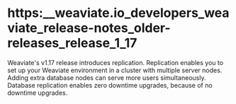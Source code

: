 # https:\_\_weaviate.io_developers_weaviate_release-notes_older-releases_release_1_17

Weaviate's v1.17 release introduces replication. Replication enables you to set up your Weaviate environment in a cluster with multiple server nodes. Adding extra database nodes can serve more users simultaneously. Database replication enables zero downtime upgrades, because of no downtime upgrades.
